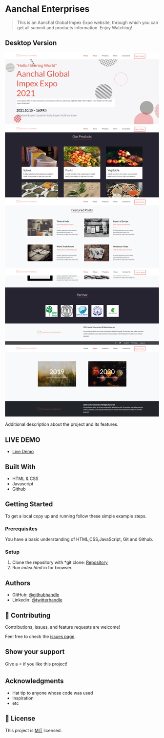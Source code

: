 # Aanchal Enterprises

> This is an Aanchal Global Impex Expo website, through which you can get all summit and products information. Enjoy Watching!


## Desktop Version
![screenshot](./images/screenshot1.PNG)
![screenshot](./images/screenshot2.PNG)
![screenshot](./images/screenshot3.PNG)
![screenshot](./images/screenshot4.PNG)
![screenshot](./images/screenshot5.PNG)

Additional description about the project and its features.


## LIVE DEMO

- [Live Demo](https://hector096.github.io/conference/)

## Built With

- HTML & CSS
- Javascript
- Github



## Getting Started

To get a local copy up and running follow these simple example steps.

### Prerequisites

You have a basic understanding of HTML,CSS,JavaScript, Git and Github. 

### Setup

1. Clone the repository with *git clone: [Repository](https://github.com/Hector096/Conference-App)  
2. Run *index.html* in for browser.


## Authors

- GitHub: [@githubhandle](https://github.com/Hector096)
- Linkedin: [@twitterhandle](https://www.linkedin.com/in/vishal-verma-9191b8126/)



## 🤝 Contributing

Contributions, issues, and feature requests are welcome!

Feel free to check the [issues page](https://github.com/Hector096/Conference-App/issues).

## Show your support

Give a ⭐️ if you like this project!

## Acknowledgments

- Hat tip to anyone whose code was used
- Inspiration
- etc

## 📝 License

This project is [MIT](./MIT.md) licensed.